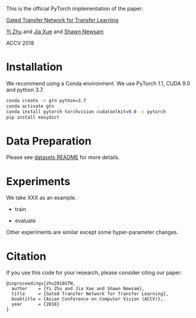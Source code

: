 This is the official PyTorch implementation of the paper:

[Gated Transfer Network for Transfer Learning](https://arxiv.org/abs/1810.12521)

[Yi Zhu](https://sites.google.com/view/yizhu/home) and [Jia Xue](http://jiaxueweb.com/) and [Shawn Newsam](http://faculty.ucmerced.edu/snewsam/)

ACCV 2018


# Installation

We recommend using a Conda environment. We use PyTorch 1.1, CUDA 9.0 and python 3.7.  

```bash
conda create -n gtn python=3.7
conda activate gtn
conda install pytorch torchvision cudatoolkit=9.0 -c pytorch
pip install easydict
``` 

# Data Preparation

Please see [datasets README](https://github.com/jiaxue1993/GTN/tree/master/dataset) for more details. 

# Experiments 

We take XXX as an example. 


- train

- evaluate


Other experiments are similar except some hyper-parameter changes. 


# Citation

If you use this code for your research, please consider citing our paper:

```
@inproceedings{zhu2018GTN,
  author    = {Yi Zhu and Jia Xue and Shawn Newsam},
  title     = {Gated Transfer Network for Transfer Learning},
  booktitle = {Asian Conference on Computer Vision (ACCV)},
  year      = {2018}
}
```